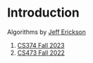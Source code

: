 # Introduction

Algorithms by [Jeff Erickson](https://jeffe.cs.illinois.edu/)

1. [CS374 Fall 2023](https://courses.engr.illinois.edu/cs374al1/fa2023/)
2. [CS473 Fall 2022](https://courses.engr.illinois.edu/cs473/fa2022/)
